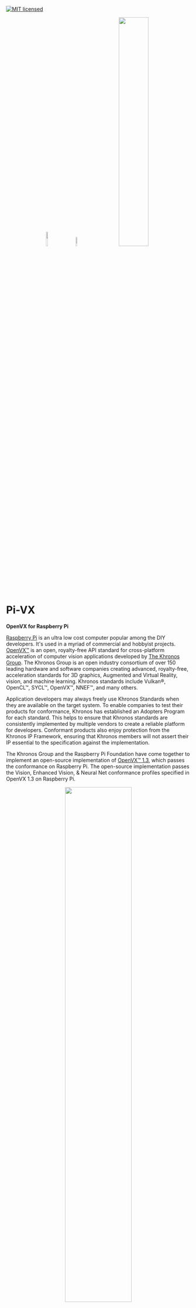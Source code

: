 [![MIT licensed](https://img.shields.io/badge/license-MIT-blue.svg)](https://opensource.org/licenses/MIT)

<p align="center"> &nbsp; &nbsp;&nbsp; &nbsp;&nbsp; <img width="10%" src="https://www.raspberrypi.org/app/uploads/2018/03/RPi-Logo-Reg-SCREEN.png" /> &nbsp; &nbsp;&nbsp; &nbsp;&nbsp; <img width="8%" src="https://svgsilh.com/svg/156116.svg"/> &nbsp; &nbsp;&nbsp; &nbsp;&nbsp; <img width="40%" src="https://upload.wikimedia.org/wikipedia/commons/thumb/d/dd/OpenVX_logo.svg/1024px-OpenVX_logo.svg.png?20210508034815"/> </p> 

# Pi-VX
**OpenVX for Raspberry Pi**

<a href="https://www.raspberrypi.org" target="_blank">Raspberry Pi</a> is an ultra low cost computer popular among the DIY developers. It's used in a myriad of commercial and hobbyist projects. <a href="https://www.khronos.org/openvx/" target="_blank">OpenVX™</a> is an open, royalty-free API standard for cross-platform acceleration of computer vision applications developed by <a href="https://www.khronos.org" target="_blank">The Khronos Group</a>. The Khronos Group is an open industry consortium of over 150 leading hardware and software companies creating advanced, royalty-free, acceleration standards for 3D graphics, Augmented and Virtual Reality, vision, and machine learning. Khronos standards include Vulkan®, OpenCL™, SYCL™, OpenVX™, NNEF™, and many others.

Application developers may always freely use Khronos Standards when they are available on the target system. To enable companies to test their products for conformance, Khronos has established an Adopters Program for each standard. This helps to ensure that Khronos standards are consistently implemented by multiple vendors to create a reliable platform for developers. Conformant products also enjoy protection from the Khronos IP Framework, ensuring that Khronos members will not assert their IP essential to the specification against the implementation.

The Khronos Group and the Raspberry Pi Foundation have come together to implement an open-source implementation of <a href="https://www.khronos.org/registry/OpenVX/specs/1.3/html/OpenVX_Specification_1_3.html" target="_blank">OpenVX™ 1.3</a>, which passes the conformance on Raspberry Pi. The open-source implementation passes the Vision, Enhanced Vision, & Neural Net conformance profiles specified in OpenVX 1.3 on Raspberry Pi.

<p align="center"><img width="60%" src="https://www.khronos.org/assets/uploads/apis/2019-openvx-lp-graph.png" /></p> 

OpenVX enables a performance and power-optimized computer vision processing, especially important in embedded and real-time use cases such as face, body, and gesture tracking, smart video surveillance, advanced driver assistance systems (ADAS), object and scene reconstruction, augmented reality, visual inspection, robotics and more. The developers can take advantage of using this robust API in their application and know that the application is portable across all the <a href="https://www.khronos.org/conformance/adopters/conformant-products/openvx" target="_blank">conformant hardware</a>.

<p align="center"><img width="60%" src="https://upload.wikimedia.org/wikipedia/commons/thumb/f/f1/Raspberry_Pi_4_Model_B_-_Side.jpg/440px-Raspberry_Pi_4_Model_B_-_Side.jpg" /></p> 

In this project, we will go over how to build and install open-source OpenVX 1.3 library on [Raspberry Pi 4 Model B Rev 1.2](https://www.raspberrypi.org/products/raspberry-pi-4-model-b/). We will run the conformance for the Vision, Enhanced Vision, & Neural Net conformance profiles and create a simple computer vision application to get started with OpenVX on Raspberry Pi.

## OpenVX 1.3 Implementation for Raspberry Pi

The [OpenVX 1.3 implementation](https://github.com/KhronosGroup/OpenVX-sample-impl/tree/openvx_1.3) is available on GitHub. To build and install the library follow the instructions below.

### Build OpenVX 1.3 on Raspberry Pi

* Git Clone project with the recursive flag to get submodules.

````
git clone --recursive https://github.com/KhronosGroup/OpenVX-sample-impl.git
````
**Note:** The API Documents and Conformance Test Suite are set as submodules in the sample implementation project 

* Use Build.py script to build and install OpenVX 1.3

````
cd OpenVX-sample-impl/
python Build.py --os=Linux --venum --conf=Debug --conf_vision --enh_vision --conf_nn
````

* Build and run the conformance

````
export OPENVX_DIR=$(pwd)/install/Linux/x32/Debug
export VX_TEST_DATA_PATH=$(pwd)/cts/test_data/
mkdir build-cts
cd build-cts
cmake -DOPENVX_INCLUDES=$OPENVX_DIR/include -DOPENVX_LIBRARIES=$OPENVX_DIR/bin/libopenvx.so\;$OPENVX_DIR/bin/libvxu.so\;pthread\;dl\;m\;rt -DOPENVX_CONFORMANCE_VISION=ON -DOPENVX_USE_ENHANCED_VISION=ON -DOPENVX_CONFORMANCE_NEURAL_NETWORKS=ON ../cts/
cmake --build .
LD_LIBRARY_PATH=./lib ./bin/vx_test_conformance
````

## Sample Application

Use the open-source [samples](https://github.com/KhronosGroup/openvx-samples) on GitHub to test the installation.

<p align="center"><img width="60%" src="https://github.com/KhronosGroup/openvx-samples/blob/master/images/vx-pop-app.gif?raw=true" /></p> 

#### Acknowledgement

* Raspberry Pi is a trademark of the Raspberry Pi Foundation
* Images used in this document are used for educational purpose
* OpenVX is a trademark of the Khronos Group
